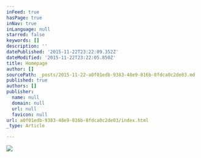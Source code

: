 ```yaml
---
inFeed: true
hasPage: true
inNav: true
inLanguage: null
starred: false
keywords: []
description: ''
datePublished: '2015-11-22T23:22:09.352Z'
dateModified: '2015-11-22T23:22:05.850Z'
title: Homepage
author: []
sourcePath: _posts/2015-11-22-a0f01edb-9383-48e9-816b-8fdca0c2de03.md
published: true
authors: []
publisher:
  name: null
  domain: null
  url: null
  favicon: null
url: a0f01edb-9383-48e9-816b-8fdca0c2de03/index.html
_type: Article

---
```

![](https://the-grid-user-content.s3-us-west-2.amazonaws.com/00a62cec-5136-48ea-8b1d-0c9661a08bfd.jpg)